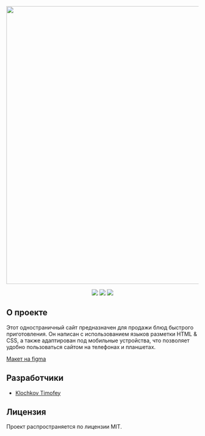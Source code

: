 <p align="center">
      <img src="https://i.ibb.co/f1k48ww/burgers.png" width="726">
</p>

<p align="center">
      <img src="https://shields.microej.com/badge/HTML-v5.3-8A2BE2" />
      <img src="https://shields.microej.com/badge/CSS-v92-00BFFF" />
      <img src="https://shields.microej.com/badge/License-MIT-7FFF00" />
</p>

## О проекте

Этот одностраничный сайт предназначен для продажи блюд быстрого приготовления. Он написан с использованием языков разметки HTML & CSS, а также адаптирован под мобильные устройства, что позволяет удобно пользоваться сайтом на телефонах и планшетах.

[Макет на figma](https://www.figma.com/design/7qcTnef9dMwK473FtCYBHT/maket-Burger-Landing?node-id=0-1&node-type=canvas&t=5ZSOYrFNqYGdd3Zs-0)

## Разработчики

- [Klochkov Timofey](https://github.com/KlochkovTimofey)

## Лицензия

Проект распространяется по лицензии MIT.
